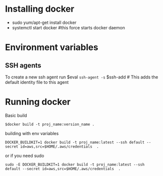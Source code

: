 # Installing docker

 * sudo yum/apt-get install docker
 * systemctl start docker #this force starts docker daemon
 
 # Environment variables
 
 ## SSH agents
 
To create a new ssh agent run 
$eval `ssh-agent -s`
$ssh-add  # This adds the default identity file to this agent

# Running docker

Basic build

```$docker build -t proj_name:version_name .```

building with env variables

```DOCKER_BUILDKIT=1 docker build -t proj_name:latest --ssh default --secret id=aws,src=$HOME/.aws/credentials  .```

or if you need sudo 

```sudo -E DOCKER_BUILDKIT=1 docker build -t proj_name:latest --ssh default --secret id=aws,src=$HOME/.aws/credentials  .```
